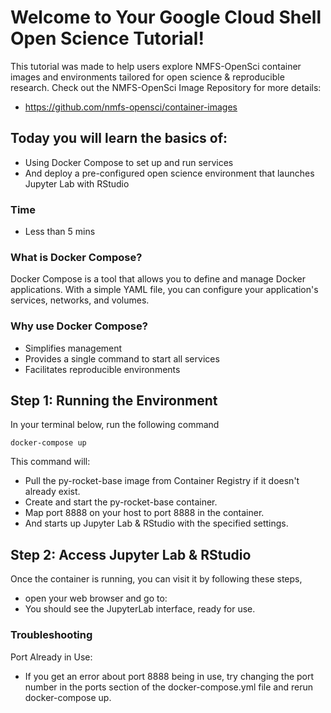 # Welcome to Your Google Cloud Shell Open Science Tutorial!

This tutorial was made to help users explore NMFS-OpenSci container images and environments tailored for open science & reproducible research.
Check out the NMFS-OpenSci Image Repository for more details:
- https://github.com/nmfs-opensci/container-images

## Today you will learn the basics of:
- Using Docker Compose to set up and run services
- And deploy a pre-configured open science environment that launches Jupyter Lab with RStudio

### Time 
- Less than 5 mins

### What is Docker Compose?

Docker Compose is a tool that allows you to define and manage Docker applications. With a simple YAML file, you can configure your application's services, networks, and volumes.

### Why use Docker Compose?

- Simplifies management
- Provides a single command to start all services
- Facilitates reproducible environments

## Step 1: Running the Environment
In your terminal below, run the following command
```
docker-compose up
```
This command will:
- Pull the py-rocket-base image from Container Registry if it doesn't already exist.
- Create and start the py-rocket-base container.
- Map port 8888 on your host to port 8888 in the container.
- And starts up Jupyter Lab & RStudio with the specified settings.

## Step 2: Access Jupyter Lab & RStudio
Once the container is running, you can visit it by following these steps, 
- open your web browser and go to:
- You should see the JupyterLab interface, ready for use.

### Troubleshooting
Port Already in Use: 
- If you get an error about port 8888 being in use, try changing the port number in the ports section of the docker-compose.yml file and rerun docker-compose up.
